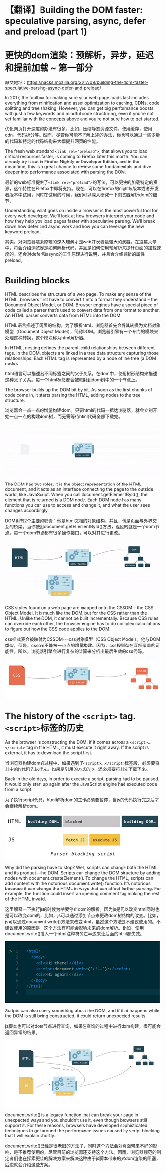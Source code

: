 # 【翻译】Building the DOM faster: speculative parsing, async, defer and preload (part 1)

# 更快的dom渲染：预解析，异步，延迟和提前加载 ~ 第一部分

原文地址：https://hacks.mozilla.org/2017/09/building-the-dom-faster-speculative-parsing-async-defer-and-preload/

In 2017, the toolbox for making sure your web page loads fast includes everything from minification and asset optimization to caching, CDNs, code splitting and tree shaking. However, you can get big performance boosts with just a few keywords and mindful code structuring, even if you’re not yet familiar with the concepts above and you’re not sure how to get started.

优化网页打开速度的办法有很多，比如，压缩静态资源文件，使用缓存，使用cdn，代码拆分等。然而，尽管你可能不了解上述的办法，你也可以通过一些少量的代码和特定的代码结构来大幅提升网页的性能。

The fresh web standard ``` <link rel="preload"> ```, that allows you to load critical resources faster, is coming to Firefox later this month. You can already try it out in Firefox Nightly or Developer Edition, and in the meantime, this is a great chance to review some fundamentals and dive deeper into performance associated with parsing the DOM.

最新的web标准提供了``` <link rel="preload"> ```的写法，可以更快的加载特定的资源，这个特性在FIrefox中即将支持。现在，可以在firefox的nightly版本或者开发者版本中试用，同时在试用的时候，我们可以深入研究一下浏览器解析dom的细节。

Understanding what goes on inside a browser is the most powerful tool for every web developer. We’ll look at how browsers interpret your code and how they help you load pages faster with speculative parsing. We’ll break down how defer and async work and how you can leverage the new keyword preload.

其实，对浏览器渲染原理的深入理解才是web开发者最强大的武器。在这篇文章中，将会介绍浏览器是如何解析代码，并且是如何使用预解析来提升页面的加载速度的。还会对defer和async的工作原理进行说明，并且会介绍最新的属性preload。

# Building blocks

HTML describes the structure of a web page. To make any sense of the HTML, browsers first have to convert it into a format they understand – the Document Object Model, or DOM. Browser engines have a special piece of code called a parser that’s used to convert data from one format to another. An HTML parser converts data from HTML into the DOM.

HTML语言描述了网页的结构。为了解析html，浏览器首先会将其转换为文档对象模型（Document Object Model），简称DOM。浏览器引擎有一个专门的模块来处理这种转换，这个模块称为html解析器。

In HTML, nesting defines the parent-child relationships between different tags. In the DOM, objects are linked in a tree data structure capturing those relationships. Each HTML tag is represented by a node of the tree (a DOM node).

html语言可以描述出不同标签之间的父子关系。在dom中，使用树形结构来描述这种父子关系。每一个html标签都会被映射到dom树中的一个节点上。

The browser builds up the DOM bit by bit. As soon as the first chunks of code come in, it starts parsing the HTML, adding nodes to the tree structure.

浏览器会一点一点的增量构建dom。只要html的代码一抵达浏览器，就会立刻开始一点一点的构建dom树，而无需等待html代码全部下载完。

![](media/15118651219648.gif)

The DOM has two roles: it is the object representation of the HTML document, and it acts as an interface connecting the page to the outside world, like JavaScript. When you call document.getElementById(), the element that is returned is a DOM node. Each DOM node has many functions you can use to access and change it, and what the user sees changes accordingly.

DOM树有2个主要的职责：他是html文档的对象结构，并且，他是页面与外界交互的桥梁。当你使用document.getELementById()方法，返回的就是一个dom节点。每一个dom节点都有很多操作接口，可以对其进行更改。

![](media/2.gif)

CSS styles found on a web page are mapped onto the CSSOM – the CSS Object Model. It is much like the DOM, but for the CSS rather than the HTML. Unlike the DOM, it cannot be built incrementally. Because CSS rules can override each other, the browser engine has to do complex calculations to figure out how the CSS code applies to the DOM.

css样式表会被映射为CSSOM---css对象模型（CSS Object Model）。他与DOM类似，但是，cssom不能被一点点的增量构建。因为，css规则存在互相覆盖的可能性，所以，浏览器引擎会进行复杂的计算来分析出最后生效的css代码。

![](media/15120386476962.jpg)

# The history of the ```<script>``` tag. ```<script>```标签的历史

As the browser is constructing the DOM, if it comes across a ```<script>```...```</script>``` tag in the HTML, it must execute it right away. If the script is external, it has to download the script first.

当浏览器构建dom的过程中，如果遇到了```<script>```...```</script>```标签段，必须要将其中的js代码先执行完。如果是引用的方式的js，还必须要将其先下载下来。

Back in the old days, in order to execute a script, parsing had to be paused. It would only start up again after the JavaScript engine had executed code from a script.

为了执行script代码，html解析dom的工作必须要暂停，当js的代码执行完之后才会继续解析dom。

![](media/15120386940727.jpg)

Why did the parsing have to stop? Well, scripts can change both the HTML and its product―the DOM. Scripts can change the DOM structure by adding nodes with document.createElement(). To change the HTML, scripts can add content with the notorious document.write() function. It’s notorious because it can change the HTML in ways that can affect further parsing. For example, the function could insert an opening comment tag making the rest of the HTML invalid.

这里解释一下执行js的时候为啥要停止dom的解析。因为js是可以改变html同时也是可以改变dom的。比如，js可以通过添加节点来更改dom树结构的改变。比如，js可以通过document.write()方法来改变html，虽然这个方法是不建议使用的。不建议使用的原因是，这个方法有可能会影响未来的dom解析。比如，使用document.write()插入一个html注释符的左半边来让后面的html都失效。

![](media/3.gif)

Scripts can also query something about the DOM, and if that happens while the DOM is still being constructed, it could return unexpected results.

js脚本也可以对dom节点进行查询，如果在查询的过程中进行dom构建，很可能会返回异常的结果。

![](media/15120388518927.jpg)


document.write() is a legacy function that can break your page in unexpected ways and you shouldn’t use it, even though browsers still support it. For these reasons, browsers have developed sophisticated techniques to get around the performance issues caused by script blocking that I will explain shortly.

document.write()已经是很老旧的方法了，同时这个方法会对页面带来不好的影响，是不推荐使用的，尽管目前的浏览器还支持这个方法。因而，浏览器规范的制定者们也在探索更佳的解决方案来解决这种由于js脚本带来的对dom渲染的阻塞，后边就会介绍这些方案。


